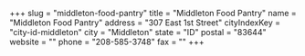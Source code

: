 +++
slug = "middleton-food-pantry"
title = "Middleton Food Pantry"
name = "Middleton Food Pantry"
address = "307 East 1st Street"
cityIndexKey = "city-id-middleton"
city = "Middleton"
state = "ID"
postal = "83644"
website = ""
phone = "208-585-3748"
fax = ""
+++
